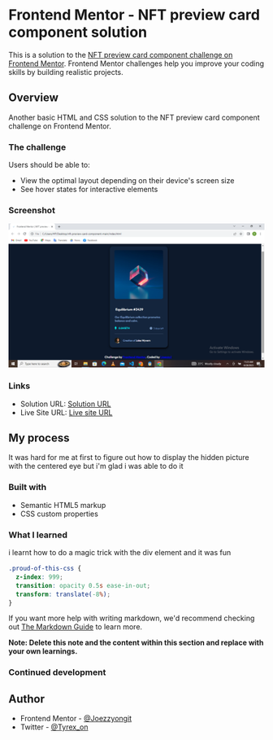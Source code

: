 # Frontend Mentor - NFT preview card component solution

This is a solution to the [NFT preview card component challenge on Frontend Mentor](https://www.frontendmentor.io/challenges/nft-preview-card-component-SbdUL_w0U). Frontend Mentor challenges help you improve your coding skills by building realistic projects. 

## Overview
Another basic HTML and CSS solution to the NFT preview card component challenge on Frontend Mentor.

### The challenge

Users should be able to:

- View the optimal layout depending on their device's screen size
- See hover states for interactive elements

### Screenshot

![](./images/Screenshot%20(10).png)


### Links

- Solution URL: [Solution URL](https://joezzyongit.github.io/NFT-PREVIEW-CARD/)
- Live Site URL: [Live site URL](https://joezzyongit.github.io/NFT-PREVIEW-CARD/)

## My process
  It was hard for me at first to figure out how to display the hidden picture with the centered eye 
  but i'm glad i was able to do it 

### Built with

- Semantic HTML5 markup
- CSS custom properties

### What I learned

i learnt how to do a magic trick with the div element and it was fun 

```css
.proud-of-this-css {
  z-index: 999;
  transition: opacity 0.5s ease-in-out;
  transform: translate(-8%);
}
```

If you want more help with writing markdown, we'd recommend checking out [The Markdown Guide](https://www.markdownguide.org/) to learn more.

**Note: Delete this note and the content within this section and replace with your own learnings.**

### Continued development


## Author

- Frontend Mentor - [@Joezzyongit](https://www.frontendmentor.io/profile/@Joezzyongit)
- Twitter - [@Tyrex_on](https://www.twitter.com/Tyrex_on)
